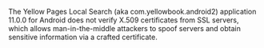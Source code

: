 The Yellow Pages Local Search (aka com.yellowbook.android2) application 11.0.0 for Android does not verify X.509 certificates from SSL servers, which allows man-in-the-middle attackers to spoof servers and obtain sensitive information via a crafted certificate.